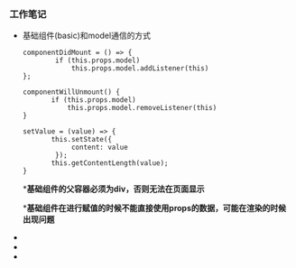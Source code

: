 ### 工作笔记

- 基础组件(basic)和model通信的方式

  ```react
  componentDidMount = () => {
          if (this.props.model)
              this.props.model.addListener(this)
  };
  
  componentWillUnmount() {
         if (this.props.model)
             this.props.model.removeListener(this)
  }
  
  setValue = (value) => {
         this.setState({
              content: value
          });
         this.getContentLength(value);
  }
  ```

  ***基础组件的父容器必须为div，否则无法在页面显示**

  ***基础组件在进行赋值的时候不能直接使用props的数据，可能在渲染的时候出现问题**

- 

- 

- 

  